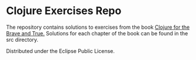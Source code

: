 # Clojure Exercises Repo

The repository contains solutions to exercises from the book [Clojure for the Brave and True.](http://www.braveclojure.com/)
Solutions for each chapter of the book can be found in the src directory.

 
Distributed under the Eclipse Public License.
